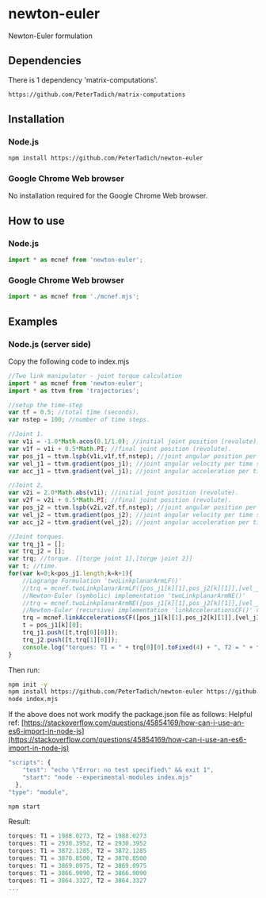 # newton-euler
Newton-Euler formulation

## Dependencies

There is 1 dependency 'matrix-computations'.

```bash
https://github.com/PeterTadich/matrix-computations
```

## Installation

### Node.js

```bash
npm install https://github.com/PeterTadich/newton-euler
```

### Google Chrome Web browser

No installation required for the Google Chrome Web browser.

## How to use

### Node.js

```js
import * as mcnef from 'newton-euler';
```

### Google Chrome Web browser

```js
import * as mcnef from './mcnef.mjs';
```

## Examples

### Node.js (server side)

Copy the following code to index.mjs

```js
//Two link manipulator - joint torque calculation
import * as mcnef from 'newton-euler';
import * as ttvm from 'trajectories';

//setup the time-step
var tf = 0.5; //total time (seconds).
var nstep = 100; //number of time steps.

//Joint 1.
var v1i = -1.0*Math.acos(0.1/1.0); //initial joint position (revolute).
var v1f = v1i + 0.5*Math.PI; //final joint position (revolute).
var pos_j1 = ttvm.lspb(v1i,v1f,tf,nstep); //joint angular position per time step.
var vel_j1 = ttvm.gradient(pos_j1); //joint angular velocity per time step.
var acc_j1 = ttvm.gradient(vel_j1); //joint angular acceleration per time step.

//Joint 2.
var v2i = 2.0*Math.abs(v1i); //initial joint position (revolute).
var v2f = v2i + 0.5*Math.PI; //final joint position (revolute).
var pos_j2 = ttvm.lspb(v2i,v2f,tf,nstep); //joint angular position per time step.
var vel_j2 = ttvm.gradient(pos_j2); //joint angular velocity per time step.
var acc_j2 = ttvm.gradient(vel_j2); //joint angular acceleration per time step.

//Joint torques.
var trq_j1 = [];
var trq_j2 = [];
var trq; //torque. [[torge joint 1],[torge joint 2]]
var t; //time.
for(var k=0;k<pos_j1.length;k=k+1){
    //Lagrange Formulation 'twoLinkplanarArmLF()'
    //trq = mcnef.twoLinkplanarArmLF([pos_j1[k][1],pos_j2[k][1]],[vel_j1[k][1],vel_j2[k][1]],[acc_j1[k][1],acc_j2[k][1]]);
    //Newton-Euler (symbolic) implementation 'twoLinkplanarArmNE()'
    //trq = mcnef.twoLinkplanarArmNE([pos_j1[k][1],pos_j2[k][1]],[vel_j1[k][1],vel_j2[k][1]],[acc_j1[k][1],acc_j2[k][1]]);
    //Newton-Euler (recursive) implementation 'linkAccelerationsCF()' ref: newtonEuler.js
    trq = mcnef.linkAccelerationsCF([pos_j1[k][1],pos_j2[k][1]],[vel_j1[k][1],vel_j2[k][1]],[acc_j1[k][1],acc_j2[k][1]]);
    t = pos_j1[k][0];
    trq_j1.push([t,trq[0][0]]);
    trq_j2.push([t,trq[1][0]]);
    console.log("torques: T1 = " + trq[0][0].toFixed(4) + ", T2 = " + trq[0][0].toFixed(4));
}
```

Then run:

```bash
npm init -y
npm install https://github.com/PeterTadich/newton-euler https://github.com/PeterTadich/trajectories
node index.mjs
```

If the above does not work modify the package.json file as follows:
Helpful ref: [https://stackoverflow.com/questions/45854169/how-can-i-use-an-es6-import-in-node-js](https://stackoverflow.com/questions/45854169/how-can-i-use-an-es6-import-in-node-js)

```js
"scripts": {
    "test": "echo \"Error: no test specified\" && exit 1",
    "start": "node --experimental-modules index.mjs"
  },
"type": "module",
```

```bash
npm start
```

Result:

```js
torques: T1 = 1988.0273, T2 = 1988.0273
torques: T1 = 2930.3952, T2 = 2930.3952
torques: T1 = 3872.1285, T2 = 3872.1285
torques: T1 = 3870.8500, T2 = 3870.8500
torques: T1 = 3869.0975, T2 = 3869.0975
torques: T1 = 3866.9090, T2 = 3866.9090
torques: T1 = 3864.3327, T2 = 3864.3327
...
```
